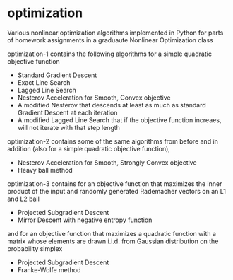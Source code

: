 # optimization
Various nonlinear optimization algorithms implemented in Python for parts of homework assignments in a graduaute Nonlinear Optimization class

optimization-1 contains the following algorithms for a simple quadratic objective function
  - Standard Gradient Descent
  - Exact Line Search
  - Lagged Line Search
  - Nesterov Acceleration for Smooth, Convex objective
  - A modified Nesterov that descends at least as much as standard Gradient Descent at each iteration
  - A modified Lagged Line Search that if the objective function increaes, will not iterate with that step length
  
optimization-2 contains some of the same algorithms from before and in addition (also for a simple quadratic objective function),
  - Nesterov Acceleration for Smooth, Strongly Convex objective
  - Heavy ball method
  
optimization-3 contains for an objective function that maximizes the inner product of the input and randomly generated Rademacher vectors on an L1 and L2 ball
  - Projected Subgradient Descent
  - Mirror Descent with negative entropy function

and for an objective function that maximizes a quadratic function with a matrix whose elements are drawn i.i.d. from Gaussian distribution on the probability simplex
  - Projected Subgradient Descent
  - Franke-Wolfe method
